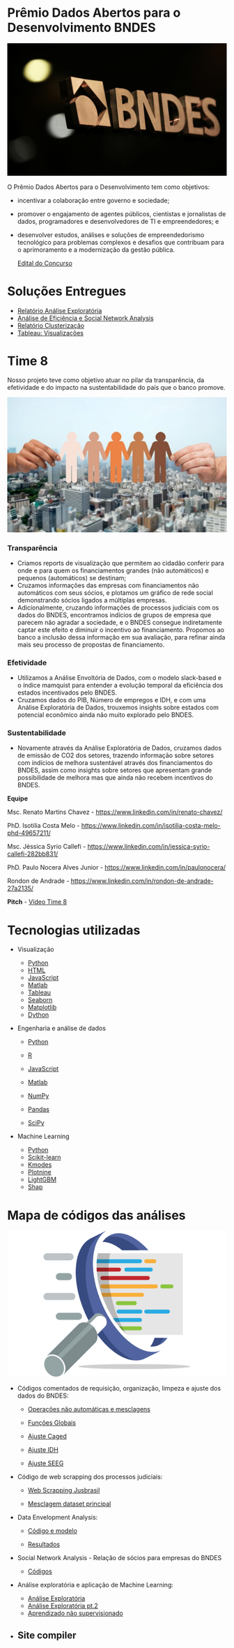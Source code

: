 # Prêmio Dados Abertos para o Desenvolvimento BNDES

![](img/bndes.jpeg)

O Prêmio Dados Abertos para o Desenvolvimento tem como objetivos: 

- incentivar a colaboração entre governo e sociedade;

- promover o engajamento de agentes públicos, cientistas e jornalistas de dados, programadores e desenvolvedores de TI e empreendedores; e

- desenvolver estudos, análises e soluções de empreendedorismo tecnológico para problemas complexos e desafios que contribuam para o aprimoramento e a modernização da gestão pública.

  [Edital do Concurso](https://www.bndes.gov.br/wps/wcm/connect/site/4af22351-97ad-4163-9c6c-15a8406591ed/Edital+Maratona+BNDES+vers%C3%A3o+final.pdf?MOD=AJPERES&CVID=nFujLIl)



# Soluções Entregues

- [Relatório Análise Exploratória](https://github.com/Renatochaz/premio-dados-abertos-BNDES/blob/main/Relatorio_analises.md)
- [Análise de Eficiência e Social Network Analysis](http://rondon.me/team8/)
- [Relatório Clusterização](https://github.com/Renatochaz/premio-dados-abertos-BNDES/blob/main/relatorio_cluster.md)
- [Tableau: Visualizações](https://public.tableau.com/app/profile/j.ssica.syrio.callefi)



# Time 8

Nosso projeto teve como objetivo atuar no pilar da transparência, da efetividade e do impacto na sustentabilidade do país que o banco promove.



![](img/cidadania.jpg)



 ### Transparência

- Criamos reports de visualização que permitem ao cidadão conferir para onde e para quem os financiamentos grandes (não automáticos) e pequenos (automáticos) se destinam;
- Cruzamos informações das empresas com financiamentos não automáticos com seus sócios, e plotamos um gráfico de rede social demonstrando sócios ligados a múltiplas empresas.
- Adicionalmente, cruzando informações de processos judiciais com os dados do BNDES, encontramos indícios de grupos de empresa que parecem não agradar a sociedade, e o BNDES consegue indiretamente captar este efeito e diminuir o incentivo ao financiamento. Propomos ao banco a inclusão dessa informação em sua avaliação, para refinar ainda mais seu processo de propostas de financiamento.

### Efetividade

- Utilizamos a Análise Envoltória de Dados, com o modelo slack-based e o índice mamquist para entender a evolução temporal da eficiência dos estados incentivados pelo BNDES. 
- Cruzamos dados do PIB, Número de empregos e IDH, e com uma Análise Exploratória de Dados, trouxemos insights sobre estados com potencial econômico ainda não muito explorado pelo BNDES.

### Sustentabilidade

- Novamente através da Análise Exploratória de Dados, cruzamos dados de emissão de CO2 dos setores, trazendo informação sobre setores com indícios de melhora sustentável através dos financiamentos do BNDES, assim como insights sobre setores que apresentam grande possibilidade de melhora mas que ainda não recebem incentivos do BNDES.



**Equipe**

Msc. Renato Martins Chavez - https://www.linkedin.com/in/renato-chavez/

PhD. Isotilia Costa Melo - https://www.linkedin.com/in/isotilia-costa-melo-phd-49657211/

Msc. Jéssica Syrio Callefi - https://www.linkedin.com/in/jessica-syrio-callefi-282bb831/

PhD. Paulo Nocera Alves Junior - https://www.linkedin.com/in/paulonocera/

Rondon de Andrade - https://www.linkedin.com/in/rondon-de-andrade-27a2135/

**Pitch** - [Vídeo Time 8](https://www.youtube.com/watch?v=e_A6jZoBxyk)



# Tecnologias utilizadas

- Visualização
  - [Python](https://www.python.org/)
  - [HTML](https://developer.mozilla.org/en-US/docs/Web/HTML#:~:text=HTML%20(HyperText%20Markup%20Language)%20is,and%20structure%20of%20web%20content.&text=HTML%20uses%20%22markup%22%20to%20annotate,display%20in%20a%20Web%20browser.)
  - [JavaScript](https://www.javascript.com/)
  - [Matlab](https://www.mathworks.com/products/matlab.html)
  - [Tableau](https://www.tableau.com/)
  - [Seaborn](https://seaborn.pydata.org/)
  - [Matplotlib](https://matplotlib.org/)
  - [Dython](http://shakedzy.xyz/dython/)
  
- Engenharia e análise de dados
  - [Python](https://www.python.org/)
  
  - [R](https://www.r-project.org/)
  
  - [JavaScript](https://www.javascript.com/)
  
  - [Matlab](https://www.mathworks.com/products/matlab.html)
  
  - [NumPy](https://numpy.org/)
  
  - [Pandas](https://pandas.pydata.org/)
  
  - [SciPy](https://www.scipy.org/)
  
- Machine Learning
  - [Python](https://www.python.org/)
  - [Scikit-learn](https://scikit-learn.org/)
  - [Kmodes](https://github.com/nicodv/kmodes)
  - [Plotnine](https://plotnine.readthedocs.io/)
  - [LightGBM](https://github.com/microsoft/LightGBM)
  - [Shap](https://github.com/slundberg/shap)



# Mapa de códigos das análises
![](img/codemap.png)


- Códigos comentados de requisição, organização, limpeza e ajuste dos dados do BNDES:

    - [Operações não automáticas e mesclagens](https://github.com/Renatochaz/premio-dados-abertos-BNDES/blob/main/transform-RAW-data.ipynb)

    - [Funções Globais](https://github.com/Renatochaz/premio-dados-abertos-BNDES/blob/main/global_functions.py) 

    - [Ajuste Caged](https://github.com/Renatochaz/premio-dados-abertos-BNDES/blob/main/adjust-CAGED-data.ipynb)

    - [Ajuste IDH](https://github.com/Renatochaz/premio-dados-abertos-BNDES/blob/main/adjust-IDH-data.ipynb)

    - [Ajuste SEEG](https://github.com/Renatochaz/premio-dados-abertos-BNDES/blob/main/adjust-SEEG-data.ipynb)

      

- Código de web scrapping dos processos judiciais:
  - [Web Scrapping Jusbrasil](https://github.com/Renatochaz/premio-dados-abertos-BNDES/blob/main/scrap_processos_judiciais.js)

  - [Mesclagem dataset principal](https://github.com/Renatochaz/premio-dados-abertos-BNDES/blob/main/join_processos.r)

    

- Data Envelopment Analysis:
  - [Código e modelo](https://github.com/Renatochaz/premio-dados-abertos-BNDES/blob/main/dea/PlotMalm.m)

  - [Resultados](https://github.com/Renatochaz/premio-dados-abertos-BNDES/tree/main/dea)

    

- Social Network Analysis - Relação de sócios para empresas do BNDES
  - [Códigos](https://github.com/Renatochaz/premio-dados-abertos-BNDES/tree/main/social_networks) 

    

- Análise exploratória e aplicação de Machine Learning:
    - [Análise Exploratória](https://github.com/Renatochaz/premio-dados-abertos-BNDES/blob/main/EDA.ipynb)
    - [Análise Exploratória pt.2](https://github.com/Renatochaz/premio-dados-abertos-BNDES/blob/main/EDA-2.ipynb)
    - [Aprendizado não supervisionado](https://github.com/Renatochaz/premio-dados-abertos-BNDES/blob/main/Cluster-analysis.ipynb)



- Site compiler
  - 